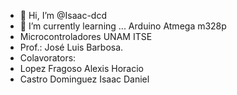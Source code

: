 - 👋 Hi, I’m @Isaac-dcd
- 🌱 I’m currently learning ... Arduino Atmega m328p
- Microcontroladores UNAM ITSE
- Prof.: José Luis Barbosa.
- Colavorators:
-   Lopez Fragoso Alexis Horacio
-   Castro Dominguez Isaac Daniel

<!---
Isaac-dcd/Isaac-dcd is a ✨ special ✨ repository because its `README.md` (this file) appears on your GitHub profile.
You can click the Preview link to take a look at your changes.
--->
